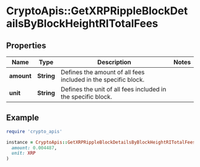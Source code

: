 # CryptoApis::GetXRPRippleBlockDetailsByBlockHeightRITotalFees

## Properties

| Name | Type | Description | Notes |
| ---- | ---- | ----------- | ----- |
| **amount** | **String** | Defines the amount of all fees included in the specific block. |  |
| **unit** | **String** | Defines the unit of all fees included in the specific block. |  |

## Example

```ruby
require 'crypto_apis'

instance = CryptoApis::GetXRPRippleBlockDetailsByBlockHeightRITotalFees.new(
  amount: 0.004487,
  unit: XRP
)
```

